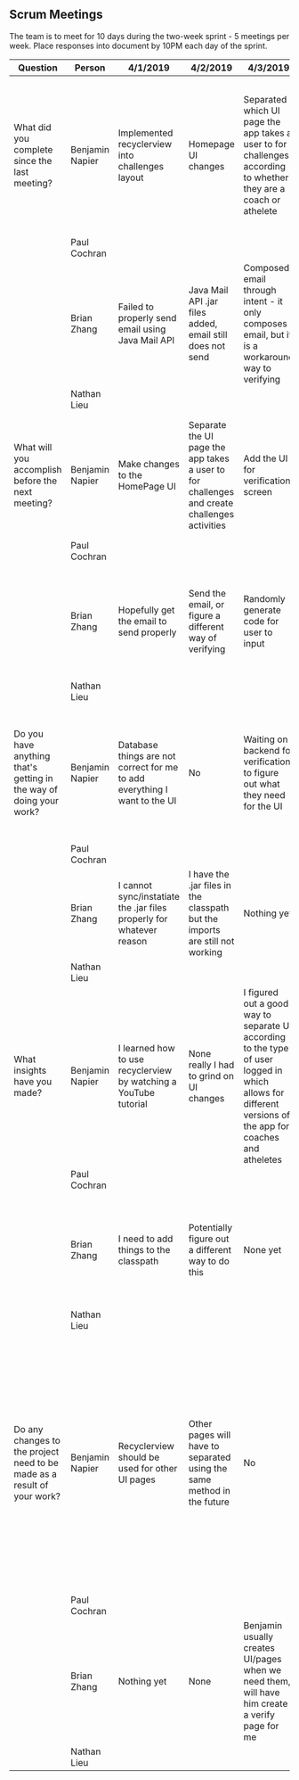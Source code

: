 ## Scrum Meetings
The team is to meet for 10 days during the two-week sprint - 5 meetings per week. Place responses into document by 10PM each day of the sprint.

Question    |          Person                                             | 4/1/2019 | 4/2/2019 | 4/3/2019 | 4/4/2019 | 4/5/2019 | 4/8/2019 | 4/9/2019 | 4/10/2019 | 4/11/2019 | 4/12/2019 |
------------|---------------------------------------------------------------------|-----|-----|-----|-----|-----|-----|-----|----|-----|-----|                                                              
| What did you complete since the last meeting? | Benjamin Napier | Implemented recyclerview into challenges layout | Homepage UI changes | Separated which UI page the app takes a user to for challenges according to whether they are a coach or athelete | Added verification activity UI | UI changes in settings, profile setup, and verify | Added create teams UI and separated the UI for teams and create teams between coaches and atheletes | Added clout score to HomePage and for use in leaderboard | Fixed app crashes caused by verify and challenges activities | Added difficulty and length of challenge to challenge views | Added nested scrollview to HomePage to display active challenges and progress |
|            | Paul Cochran |   
|            | Brian Zhang |   Failed to properly send email using Java Mail API | Java Mail API .jar files added, email still does not send | Composed email through intent - it only composes email, but it is a workaround way to verifying | Verifying email works but is definitely not perfect. I started talking to Nathan about how to structure teams | Started creating teams collection | Made it so that players can be added | The create teams now has some form of error handling | Used query to get data from athletes | Cleaned up some code from previous sections and worked on documentation | Finished documentation
|            | Nathan Lieu |
| What will you accomplish before the next meeting? | Benjamin Napier | Make changes to the HomePage UI | Separate the UI page the app takes a user to for challenges and create challenges activities | Add the UI for verification screen | Update UI for several pages with some of the new UI things I have learned | Make the create teams UI and separate the UI for create teams and teams | Add clout scores | Add difficulty and length to challenge displays | add difficulty and length to challenge displays since I had issues with crashes in the app last time | Fix HomePage to display things better | N/A |
|            | Paul Cochran |   
|            | Brian Zhang |   Hopefully get the email to send properly | Send the email, or figure a different way of verifying | Randomly generate code for user to input | Start creating teams from coaches | Have it so the coach can properly add athletes to the team | Error handle the coach adding athletes | Make it so the teams is connected to other parts of the program - The leaderboard depends on team | There are pieces of code that need to be reformatted to fit in with how we currently do things | Work on some of the documentation and help the others when needed | Finish documentation
|            | Nathan Lieu |
| Do you have anything that's getting in the way of doing your work? | Benjamin Napier | Database things are not correct for me to add everything I want to the UI | No | Waiting on backend for verification to figure out what they need for the UI | No | No | I have to learn how to do some database things because our database people are very busy | No | App crashes caused by a bad commit at some point must be debugged |
|            | Paul Cochran |   
|            | Brian Zhang |   I cannot sync/instatiate the .jar files properly for whatever reason | I have the .jar files in the classpath but the imports are still not working | Nothing yet | None | Not sure on how to add the specific amount of athletes to a team | Don't know how to link athletes with teams | Don't know how to verify an athlete is an actual athelete | Need to learn query stuff | None | Nothing
|            | Nathan Lieu |
| What insights have you made? | Benjamin Napier | I learned how to use recyclerview by watching a YouTube tutorial | None really I had to grind on UI changes | I figured out a good way to separate UI according to the type of user logged in which allows for different versions of the app for coaches and atheletes | None, I had to just make some necessary UI today | There are some weird cases where using the navbar like our app does can cause the content of the UI to shift in an unexpected manner | I again had to do many repetitive UI things so no real insights today | I figured out how to use FireStore better by adding fields that did not previously exist | The android manifests will cause the app to crash if not all activities are properly named and included | In our database all numbers are stored as doubles | I figured out how to use nested scrollviews and progress bars |
|            | Paul Cochran |   
|            | Brian Zhang |   I need to add things to the classpath | Potentially figure out a different way to do this | None yet | It is not the most secure verifying but it works | We should work together to determine how to format db could run into problems later | The way it set up currently, create teams cannot verify | None | Queries are very important for all of the remaining stuff we need to do | None | None
|            | Nathan Lieu |
| Do any changes to the project need to be made as a result of your work? | Benjamin Napier | Recyclerview should be used for other UI pages | Other pages will have to separated using the same method in the future | No | More time would ideally be spent standardizing our UI pages but we likely will not have enough time in this project | No | Clout scores will have to be updated as String variables because that is the only way I could figure out how to add it to the database unless someone else is able to go over my code and fix that | No | Android manifests will have to be pulled by all members | No | Activities will have to be pulled from the database for the homepage, I'm not sure how to do this and will need to momentarilly redirect Paul to helping with this | We must finish up a few things in the app before showing the TA! |
|            | Paul Cochran |   
|            | Brian Zhang |   Nothing yet | None | Benjamin usually creates UI/pages when we need them, will have him create a verify page for me | The database could potentially need a bool value for if they are verified or not | None | Nothing yet | Paul needs information from the teams to create leaderboard properly | Nothing | Nope | No
|            | Nathan Lieu |
